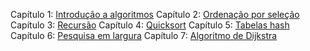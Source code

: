 Capítulo 1: [Introdução a algoritmos](cap-1/)
Capítulo 2: [Ordenação por seleção](cap-2/)
Capítulo 3: [Recursão](cap-3/)
Capítulo 4: [Quicksort](cap-4/)
Capítulo 5: [Tabelas hash](cap-5/)
Capítulo 6: [Pesquisa em largura](cap-6/)
Capítulo 7: [Algoritmo de Dijkstra](cap-7/)

<!-- 1 Introdução a algoritmos
Introdução
O que você aprenderá sobre desempenho
O que você aprenderá sobre a solução de problemas
Pesquisa binária
Uma maneira melhor de buscar
Tempo de execução
Notação Big O
Tempo de execução dos algoritmos cresce a taxas diferentes
Vendo diferentes tempos de execução Big О
A notação Big O estabelece o tempo de execução para a pior hipótese
Alguns exemplos comuns de tempo de execução Big O
O caixeiro-viajante
Recapitulando
2 Ordenação por seleção
Como funciona a memória
Arrays e listas encadeadas
Listas encadeadas
Arrays
Terminologia
Inserindo algo no meio da lista
Deleções
Ordenação por seleção
Recapitulando
3 Recursão
Recursão
Caso-base e caso recursivo
A pilha
A pilha de chamada
A pilha de chamada com recursão
Recapitulando
4 Quicksort
Dividir para conquistar
Quicksort
Notação Big O revisada
Merge sort versus quicksort
Caso médio versus pior caso
Recapitulando
5 Tabelas hash
Funções hash
Utilização
Usando tabelas hash para pesquisas
Evitando entradas duplicadas
Utilizando tabelas hash como cache
Recapitulando
Colisões
Desempenho
Fator de carga
Uma boa função hash
Recapitulando
6 Pesquisa em largura
Introdução a grafos
O que é um grafo?
Pesquisa em largura
Encontrando o caminho mínimo
Filas
Implementando o grafo
Implementando o algoritmo
Tempo de execução
Recapitulando
7 Algoritmo de Dijkstra
Trabalhando com o algoritmo de Dijkstra
Terminologia
Adquirindo um piano
Arestas com pesos negativos
Implementação
Recapitulando -->
